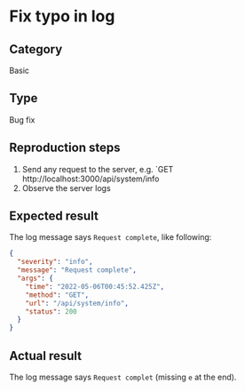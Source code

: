 # Fix typo in log

## Category

Basic

## Type

Bug fix

## Reproduction steps

1. Send any request to the server, e.g. `GET http://localhost:3000/api/system/info
2. Observe the server logs

## Expected result

The log message says `Request complete`, like following:

```json
{
  "severity": "info",
  "message": "Request complete",
  "args": {
    "time": "2022-05-06T00:45:52.425Z",
    "method": "GET",
    "url": "/api/system/info",
    "status": 200
  }
}
```

## Actual result

The log message says `Request complet` (missing `e` at the end).
